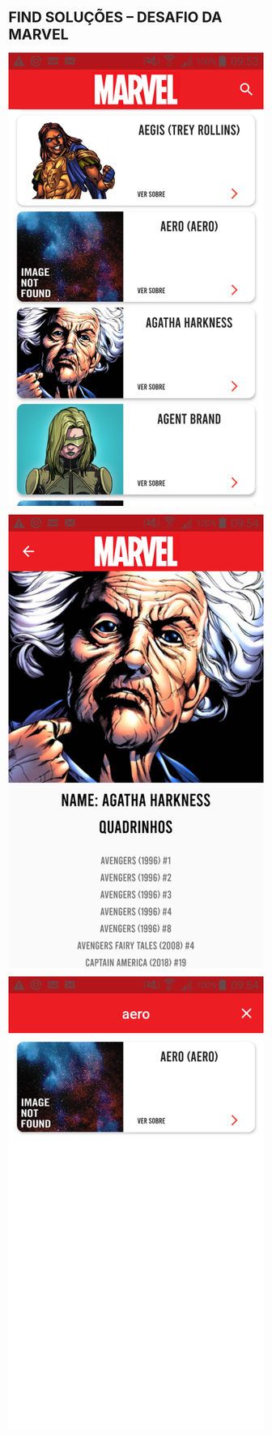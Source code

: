 # FIND SOLUÇÕES – DESAFIO DA MARVEL

![Screenshot](./prints/print1.jpg)

![Screenshot](./prints/print2.jpg)

![Screenshot](./prints/print3.jpg)


